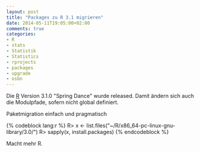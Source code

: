 ```yaml
---
layout: post
title: "Packages zu R 3.1 migrieren"
date: 2014-05-11T19:05:00+02:00
comments: true
categories:
- R
- stats
- Statistik
- Statistics
- rprojects
- packages
- upgrade
- osbn
---
```


Die [R](http://r-project.org) Version 3.1.0 "Spring Dance" wurde released.
Damit ändern sich auch die Modulpfade, sofern nicht global definiert.

Paketmigration einfach und pragmatisch

{% codeblock lang:r %}
R> x <- list.files("~/R/x86_64-pc-linux-gnu-library/3.0/")
R> sapply(x, install.packages)
{% endcodeblock %}

Macht mehr R.
